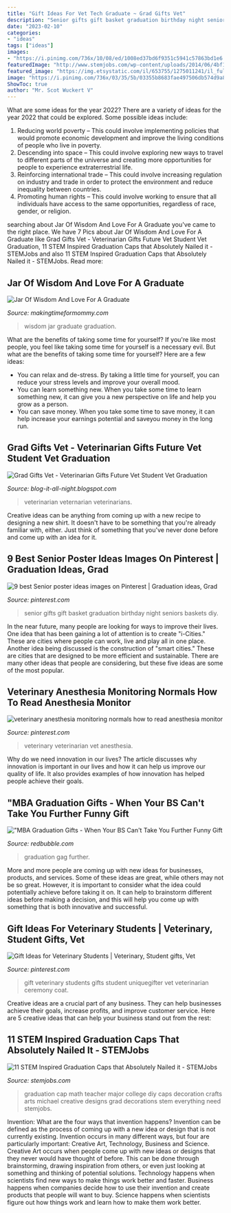 ```yaml
---
title: "Gift Ideas For Vet Tech Graduate ~ Grad Gifts Vet"
description: "Senior gifts gift basket graduation birthday night seniors baskets diy"
date: "2023-02-10"
categories:
- "ideas"
tags: ["ideas"]
images:
- "https://i.pinimg.com/736x/10/08/ed/1008ed37bd6f9351c5941c57863bd1e6.jpg"
featuredImage: "http://www.stemjobs.com/wp-content/uploads/2014/06/4bf122d49ec0a643b71c939e5ba10d31.jpg"
featured_image: "https://img.etsystatic.com/il/653755/1275011241/il_fullxfull.1275011241_c0pw.jpg"
image: "https://i.pinimg.com/736x/03/35/5b/03355b8683fae497506db574d9a8dbdb--senior-gifts-basket-ideas.jpg"
ShowToc: true
author: "Mr. Scot Wuckert V"
---
```



What are some ideas for the year 2022?
There are a variety of ideas for the year 2022 that could be explored. Some possible ideas include: 
1. Reducing world poverty – This could involve implementing policies that would promote economic development and improve the living conditions of people who live in poverty. 
2. Descending into space – This could involve exploring new ways to travel to different parts of the universe and creating more opportunities for people to experience extraterrestrial life. 
3. Reinforcing international trade – This could involve increasing regulation on industry and trade in order to protect the environment and reduce inequality between countries. 
4. Promoting human rights – This could involve working to ensure that all individuals have access to the same opportunities, regardless of race, gender, or religion.

	

		
searching about Jar Of Wisdom And Love For A Graduate you've came to the right place. We have 7 Pics about Jar Of Wisdom And Love For A Graduate like Grad Gifts Vet - Veterinarian Gifts Future Vet Student Vet Graduation, 11 STEM Inspired Graduation Caps that Absolutely Nailed it - STEMJobs and also 11 STEM Inspired Graduation Caps that Absolutely Nailed it - STEMJobs. Read more:
		
    
## Jar Of Wisdom And Love For A Graduate

<img loading=lazy src="http://www.makingtimeformommy.com/wp-content/uploads/2017/03/20170317_12422911.jpg" onerror="this.onerror=null;this.src='https://tse1.mm.bing.net/th?id=OIP.bzsF0p_s4CQ-lgPTMk5QEwHaLl&amp;pid=15.1';" alt="Jar Of Wisdom And Love For A Graduate">

_Source: makingtimeformommy.com_

>wisdom jar graduate graduation. 

	

What are the benefits of taking some time for yourself?
If you're like most people, you feel like taking some time for yourself is a necessary evil. But what are the benefits of taking some time for yourself? Here are a few ideas: 
- You can relax and de-stress. By taking a little time for yourself, you can reduce your stress levels and improve your overall mood. 
- You can learn something new. When you take some time to learn something new, it can give you a new perspective on life and help you grow as a person. 
- You can save money. When you take some time to save money, it can help increase your earnings potential and saveyou money in the long run.

    
## Grad Gifts Vet - Veterinarian Gifts Future Vet Student Vet Graduation

<img loading=lazy src="https://img.etsystatic.com/il/653755/1275011241/il_fullxfull.1275011241_c0pw.jpg" onerror="this.onerror=null;this.src='https://tse2.mm.bing.net/th?id=OIP.jcAZut5MNqj4h0EhK3gAfgHaHa&amp;pid=15.1';" alt="Grad Gifts Vet - Veterinarian Gifts Future Vet Student Vet Graduation">

_Source: blog-it-all-night.blogspot.com_

>veterinarian veternarian veterinarians. 

	

Creative ideas can be anything from coming up with a new recipe to designing a new shirt. It doesn't have to be something that you're already familiar with, either. Just think of something that you've never done before and come up with an idea for it.

    
## 9 Best Senior Poster Ideas Images On Pinterest | Graduation Ideas, Grad

<img loading=lazy src="https://i.pinimg.com/736x/03/35/5b/03355b8683fae497506db574d9a8dbdb--senior-gifts-basket-ideas.jpg" onerror="this.onerror=null;this.src='https://tse4.mm.bing.net/th?id=OIP.8sJrGOx68PXN7lbrf_HY6wHaJ3&amp;pid=15.1';" alt="9 best Senior poster ideas images on Pinterest | Graduation ideas, Grad">

_Source: pinterest.com_

>senior gifts gift basket graduation birthday night seniors baskets diy. 

	

In the near future, many people are looking for ways to improve their lives. One idea that has been gaining a lot of attention is to create "i-Cities." These are cities where people can work, live and play all in one place. Another idea being discussed is the construction of "smart cities." These are cities that are designed to be more efficient and sustainable. There are many other ideas that people are considering, but these five ideas are some of the most popular.

    
## Veterinary Anesthesia Monitoring Normals How To Read Anesthesia Monitor

<img loading=lazy src="https://i.pinimg.com/736x/10/08/ed/1008ed37bd6f9351c5941c57863bd1e6.jpg" onerror="this.onerror=null;this.src='https://tse3.mm.bing.net/th?id=OIP.7BefxK6gZ3o8p12KmgdKVAHaKg&amp;pid=15.1';" alt="veterinary anesthesia monitoring normals how to read anesthesia monitor">

_Source: pinterest.com_

>veterinary veterinarian vet anesthesia. 

	

Why do we need innovation in our lives?
The article discusses why innovation is important in our lives and how it can help us improve our quality of life. It also provides examples of how innovation has helped people achieve their goals.

    
## &quot;MBA Graduation Gifts - When Your BS Can&#039;t Take You Further Funny Gift

<img loading=lazy src="https://ih1.redbubble.net/image.1127171675.5230/ur,mug_double_lifestyle,wide_portrait,750x1000.u2.jpg" onerror="this.onerror=null;this.src='https://tse3.mm.bing.net/th?id=OIP.r64KK83TlaEMCNL05Xf-VQHaJ4&amp;pid=15.1';" alt="&quot;MBA Graduation Gifts - When Your BS Can&#039;t Take You Further Funny Gift">

_Source: redbubble.com_

>graduation gag further. 

	

More and more people are coming up with new ideas for businesses, products, and services. Some of these ideas are great, while others may not be so great. However, it is important to consider what the idea could potentially achieve before taking it on. It can help to brainstorm different ideas before making a decision, and this will help you come up with something that is both innovative and successful.

    
## Gift Ideas For Veterinary Students | Veterinary, Student Gifts, Vet

<img loading=lazy src="https://i.pinimg.com/originals/ec/94/11/ec9411c9c090144ac09aa6689165f436.png" onerror="this.onerror=null;this.src='https://tse1.mm.bing.net/th?id=OIP.j22O3r0jaQ-h4VkQ1h77JgHaLG&amp;pid=15.1';" alt="Gift Ideas for Veterinary Students | Veterinary, Student gifts, Vet">

_Source: pinterest.com_

>gift veterinary students gifts student uniquegifter vet veterinarian ceremony coat. 

	

Creative ideas are a crucial part of any business. They can help businesses achieve their goals, increase profits, and improve customer service. Here are 5 creative ideas that can help your business stand out from the rest:

    
## 11 STEM Inspired Graduation Caps That Absolutely Nailed It - STEMJobs

<img loading=lazy src="http://www.stemjobs.com/wp-content/uploads/2014/06/4bf122d49ec0a643b71c939e5ba10d31.jpg" onerror="this.onerror=null;this.src='https://tse4.mm.bing.net/th?id=OIP.W1KhpPUyQS3Mu2ZzQemAbgHaJ3&amp;pid=15.1';" alt="11 STEM Inspired Graduation Caps that Absolutely Nailed it - STEMJobs">

_Source: stemjobs.com_

>graduation cap math teacher major college diy caps decoration crafts arts michael creative designs grad decorations stem everything need stemjobs. 

	

Invention: What are the four ways that invention happens?
Invention can be defined as the process of coming up with a new idea or design that is not currently existing. Invention occurs in many different ways, but four are particularly important: Creative Art, Technology, Business and Science. 
Creative Art occurs when people come up with new ideas or designs that they never would have thought of before. This can be done through brainstorming, drawing inspiration from others, or even just looking at something and thinking of potential solutions. Technology happens when scientists find new ways to make things work better and faster. Business happens when companies decide how to use their invention and create products that people will want to buy. Science happens when scientists figure out how things work and learn how to make them work better.

